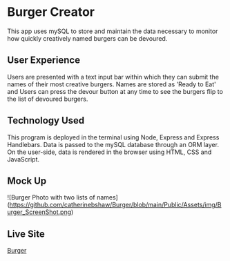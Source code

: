 # Burger Creator

This app uses mySQL to store and maintain the data necessary to monitor how quickly creatively named burgers can be devoured. 

## User Experience

Users are presented with a text input bar within which they can submit the names of their most creative burgers. Names are stored as 'Ready to Eat' and Users can press the devour button at any time to see the burgers flip to the list of devoured burgers.

## Technology Used

This program is deployed in the terminal using Node, Express and Express Handlebars. Data is passed to the mySQL database through an ORM layer. On the user-side, data is rendered in the browser using HTML, CSS and JavaScript. 

## Mock Up

![Burger Photo with two lists of names] (https://github.com/catherinebshaw/Burger/blob/main/Public/Assets/img/Burger_ScreenShot.png)

## Live Site

[Burger](https://catherinebshaw@github.io/burger/)




